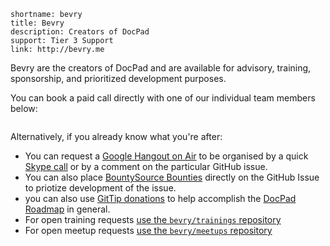 ```
shortname: bevry
title: Bevry
description: Creators of DocPad
support: Tier 3 Support
link: http://bevry.me
```

Bevry are the creators of DocPad and are available for advisory, training, sponsorship, and prioritized development purposes.

You can book a paid call directly with one of our individual team members below:

<iframe class="clarity-widget" data-c-id="13025" data-c-display-rate="hourly" data-c-width="" frameborder="0" style="border: 0; height: 0"></iframe>
<script async src="https://clarity.fm/assets/widget_loader.js"></script>

Alternatively, if you already know what you're after:

- You can request a [Google Hangout on Air](http://www.google.com/+/learnmore/hangouts/onair.html) to be organised by a quick [Skype call](skype:balupton?add) or by a comment on the particular GitHub issue.
- You can also place [BountySource Bounties](https://www.bountysource.com/faq#bounties) directly on the GitHub Issue to priotize development of the issue.
- you can also use [GitTip donations](https://www.gittip.com/docpad/) to help accomplish the [DocPad Roadmap](/docpad/roadmap) in general.
- For open training requests [use the `bevry/trainings` repository](http://github.com/bevry/trainings)
- For open meetup requests [use the `bevry/meetups` repository](http://github.com/bevry/meetups) 
